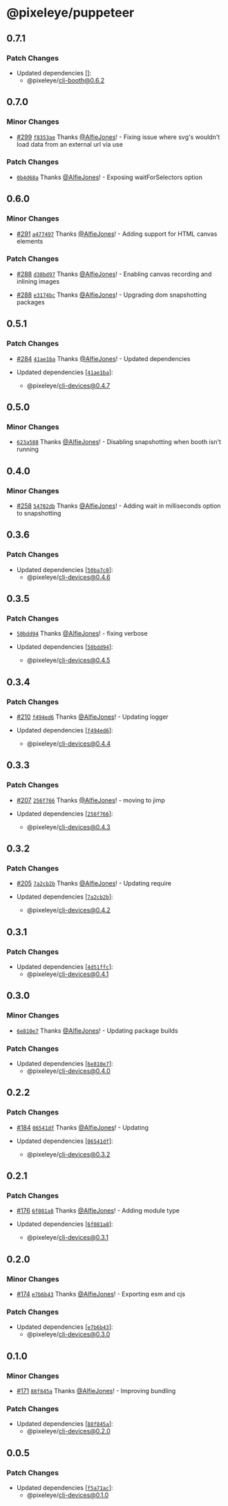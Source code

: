 # @pixeleye/puppeteer

## 0.7.1

### Patch Changes

- Updated dependencies []:
  - @pixeleye/cli-booth@0.6.2

## 0.7.0

### Minor Changes

- [#299](https://github.com/pixeleye-io/pixeleye/pull/299) [`f8353ae`](https://github.com/pixeleye-io/pixeleye/commit/f8353ae1d0ff21e68b92d869da184bcccde57cc6) Thanks [@AlfieJones](https://github.com/AlfieJones)! - Fixing issue where svg's wouldn't load data from an external url via use

### Patch Changes

- [`0b4d68a`](https://github.com/pixeleye-io/pixeleye/commit/0b4d68afba496782efd8d59000d7e1f72e7b8aba) Thanks [@AlfieJones](https://github.com/AlfieJones)! - Exposing waitForSelectors option

## 0.6.0

### Minor Changes

- [#291](https://github.com/pixeleye-io/pixeleye/pull/291) [`a477497`](https://github.com/pixeleye-io/pixeleye/commit/a4774978d8a65ee8e630f4eec89e124b4b8e0845) Thanks [@AlfieJones](https://github.com/AlfieJones)! - Adding support for HTML canvas elements

### Patch Changes

- [#288](https://github.com/pixeleye-io/pixeleye/pull/288) [`d38bd97`](https://github.com/pixeleye-io/pixeleye/commit/d38bd971fe1d40f35603fe0a8d508416894d4735) Thanks [@AlfieJones](https://github.com/AlfieJones)! - Enabling canvas recording and inlining images

- [#288](https://github.com/pixeleye-io/pixeleye/pull/288) [`e3174bc`](https://github.com/pixeleye-io/pixeleye/commit/e3174bcedaa6c5df6b5e44720a5dfcbad6fc9738) Thanks [@AlfieJones](https://github.com/AlfieJones)! - Upgrading dom snapshotting packages

## 0.5.1

### Patch Changes

- [#284](https://github.com/pixeleye-io/pixeleye/pull/284) [`41ae1ba`](https://github.com/pixeleye-io/pixeleye/commit/41ae1bac3ab0c4d0d9bc46a2ceda8d7d78695f06) Thanks [@AlfieJones](https://github.com/AlfieJones)! - Updated dependencies

- Updated dependencies [[`41ae1ba`](https://github.com/pixeleye-io/pixeleye/commit/41ae1bac3ab0c4d0d9bc46a2ceda8d7d78695f06)]:
  - @pixeleye/cli-devices@0.4.7

## 0.5.0

### Minor Changes

- [`623a588`](https://github.com/pixeleye-io/pixeleye/commit/623a588805e21ced05e0df7c3e0b06a600e9942a) Thanks [@AlfieJones](https://github.com/AlfieJones)! - Disabling snapshotting when booth isn't running

## 0.4.0

### Minor Changes

- [#258](https://github.com/pixeleye-io/pixeleye/pull/258) [`54702db`](https://github.com/pixeleye-io/pixeleye/commit/54702db29c7d86770c0d5db7a33a3e931f2a55fb) Thanks [@AlfieJones](https://github.com/AlfieJones)! - Adding wait in milliseconds option to snapshotting

## 0.3.6

### Patch Changes

- Updated dependencies [[`50ba7c8`](https://github.com/pixeleye-io/pixeleye/commit/50ba7c8a61dcb495f25c1af25199408c346c0246)]:
  - @pixeleye/cli-devices@0.4.6

## 0.3.5

### Patch Changes

- [`50bdd94`](https://github.com/pixeleye-io/pixeleye/commit/50bdd941127153dc086d6f376c40af83da481340) Thanks [@AlfieJones](https://github.com/AlfieJones)! - fixing verbose

- Updated dependencies [[`50bdd94`](https://github.com/pixeleye-io/pixeleye/commit/50bdd941127153dc086d6f376c40af83da481340)]:
  - @pixeleye/cli-devices@0.4.5

## 0.3.4

### Patch Changes

- [#210](https://github.com/pixeleye-io/pixeleye/pull/210) [`f494ed6`](https://github.com/pixeleye-io/pixeleye/commit/f494ed683c635245702b3c8e97e334b5d7c8b1af) Thanks [@AlfieJones](https://github.com/AlfieJones)! - Updating logger

- Updated dependencies [[`f494ed6`](https://github.com/pixeleye-io/pixeleye/commit/f494ed683c635245702b3c8e97e334b5d7c8b1af)]:
  - @pixeleye/cli-devices@0.4.4

## 0.3.3

### Patch Changes

- [#207](https://github.com/pixeleye-io/pixeleye/pull/207) [`256f766`](https://github.com/pixeleye-io/pixeleye/commit/256f7661a03d3d2e8f97987abe9bb0892542af16) Thanks [@AlfieJones](https://github.com/AlfieJones)! - moving to jimp

- Updated dependencies [[`256f766`](https://github.com/pixeleye-io/pixeleye/commit/256f7661a03d3d2e8f97987abe9bb0892542af16)]:
  - @pixeleye/cli-devices@0.4.3

## 0.3.2

### Patch Changes

- [#205](https://github.com/pixeleye-io/pixeleye/pull/205) [`7a2cb2b`](https://github.com/pixeleye-io/pixeleye/commit/7a2cb2be732cc81373eee13328132bf8b4570c45) Thanks [@AlfieJones](https://github.com/AlfieJones)! - Updating require

- Updated dependencies [[`7a2cb2b`](https://github.com/pixeleye-io/pixeleye/commit/7a2cb2be732cc81373eee13328132bf8b4570c45)]:
  - @pixeleye/cli-devices@0.4.2

## 0.3.1

### Patch Changes

- Updated dependencies [[`4d51ffc`](https://github.com/pixeleye-io/pixeleye/commit/4d51ffc5ae4d7a2e07036bed07b0815334aada2f)]:
  - @pixeleye/cli-devices@0.4.1

## 0.3.0

### Minor Changes

- [`6e810e7`](https://github.com/pixeleye-io/pixeleye/commit/6e810e7e2d52dbce4b296941926658763843256a) Thanks [@AlfieJones](https://github.com/AlfieJones)! - Updating package builds

### Patch Changes

- Updated dependencies [[`6e810e7`](https://github.com/pixeleye-io/pixeleye/commit/6e810e7e2d52dbce4b296941926658763843256a)]:
  - @pixeleye/cli-devices@0.4.0

## 0.2.2

### Patch Changes

- [#184](https://github.com/pixeleye-io/pixeleye/pull/184) [`06541df`](https://github.com/pixeleye-io/pixeleye/commit/06541df7a7baaa09712174aa8116a6d52f9249f5) Thanks [@AlfieJones](https://github.com/AlfieJones)! - Updating

- Updated dependencies [[`06541df`](https://github.com/pixeleye-io/pixeleye/commit/06541df7a7baaa09712174aa8116a6d52f9249f5)]:
  - @pixeleye/cli-devices@0.3.2

## 0.2.1

### Patch Changes

- [#176](https://github.com/pixeleye-io/pixeleye/pull/176) [`6f081a8`](https://github.com/pixeleye-io/pixeleye/commit/6f081a8025f4a12a76e4e8c7067c8dc20a545256) Thanks [@AlfieJones](https://github.com/AlfieJones)! - Adding module type

- Updated dependencies [[`6f081a8`](https://github.com/pixeleye-io/pixeleye/commit/6f081a8025f4a12a76e4e8c7067c8dc20a545256)]:
  - @pixeleye/cli-devices@0.3.1

## 0.2.0

### Minor Changes

- [#174](https://github.com/pixeleye-io/pixeleye/pull/174) [`e7b6b43`](https://github.com/pixeleye-io/pixeleye/commit/e7b6b43bf36d804145c6570232156f93eefa998d) Thanks [@AlfieJones](https://github.com/AlfieJones)! - Exporting esm and cjs

### Patch Changes

- Updated dependencies [[`e7b6b43`](https://github.com/pixeleye-io/pixeleye/commit/e7b6b43bf36d804145c6570232156f93eefa998d)]:
  - @pixeleye/cli-devices@0.3.0

## 0.1.0

### Minor Changes

- [#171](https://github.com/pixeleye-io/pixeleye/pull/171) [`88f845a`](https://github.com/pixeleye-io/pixeleye/commit/88f845ab67a84a5fa9f1920a5b9d706133158a9f) Thanks [@AlfieJones](https://github.com/AlfieJones)! - Improving bundling

### Patch Changes

- Updated dependencies [[`88f845a`](https://github.com/pixeleye-io/pixeleye/commit/88f845ab67a84a5fa9f1920a5b9d706133158a9f)]:
  - @pixeleye/cli-devices@0.2.0

## 0.0.5

### Patch Changes

- Updated dependencies [[`f5a71ac`](https://github.com/pixeleye-io/pixeleye/commit/f5a71acc3500a187b4a39566f0bf82402cd6f90b)]:
  - @pixeleye/cli-devices@0.1.0
